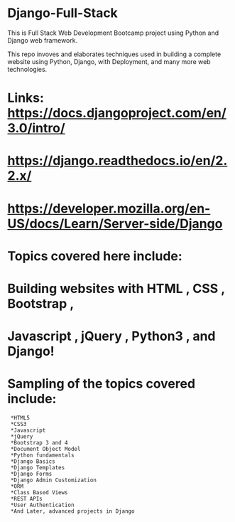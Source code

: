 # Django-Full-Stack
This is Full Stack Web Development Bootcamp project using Python and Django web framework.

This repo invoves and elaborates techniques used in building a complete website using Python, Django, with Deployment, and many more web technologies.

# Links:   https://docs.djangoproject.com/en/3.0/intro/
#          https://django.readthedocs.io/en/2.2.x/
#          https://developer.mozilla.org/en-US/docs/Learn/Server-side/Django

# Topics covered here include:

#     Building websites with HTML , CSS , Bootstrap ,
#     Javascript , jQuery , Python3 , and Django!

# Sampling of the topics covered include:
   
     *HTML5
     *CSS3
     *Javascript
     *jQuery
     *Bootstrap 3 and 4
     *Document Object Model
     *Python fundamentals
     *Django Basics
     *Django Templates
     *Django Forms
     *Django Admin Customization
     *ORM
     *Class Based Views
     *REST APIs
     *User Authentication
     *And Later, advanced projects in Django
